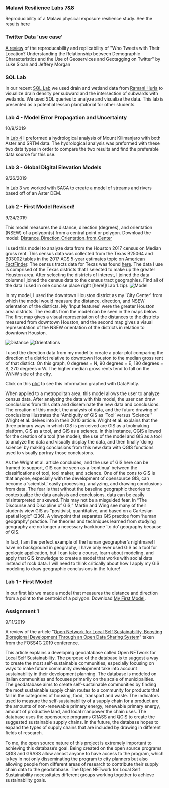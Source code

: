 
### Malawi Resilience Labs 7&8
Reproducibility of a Malawi physical exposure resilience study. See the results [here](Lab7.md)

### Twitter Data 'use case'
[A review](blog2.md) of the reproducability and replicability of "Who Tweets with Their Location? Understanding the Relationship between Demographic Characteristics and the Use of Geoservices and Geotagging on Twitter" by Luke Sloan and Jeffery Morgan

### SQL Lab
In our recent [SQL Lab](sqllab.md) we used drain and wetland data from [Ramani Huria](http://ramanihuria.org/) to visualize drain density per subward and the intersection of subwards with wetlands. We used SQL queries to analyze and visualize the data. This lab is presented as a potential lesson plan/tutorial for other students.

### Lab 4 - Model Error Propagation and Uncertainty

10/9/2019

In [Lab 4](Lab4.md) I preformed a hydrological analysis of Mount Kilimanjaro with both Aster and SRTM data. The hydrological analysis was preformed with these two data types in order to compare the two results and find the preferable data source for this use.

### Lab 3 - Global Digital Elevation Models

9/26/2019

In [Lab 3](SAGA_Lab3.md) we worked with SAGA to create a model of streams and rivers based off of an Aster DEM.

### Lab 2 - First Model Revised!

9/24/2019

This model measures the distance, direction (degrees), and orientation (NSEW) of a polygon(s) from a central point or polygon.
Download the model: [Distance_Direction_Orientation_from_Center](DistanceSQL_direction_orientation_frompoint.model3)

I used this model to analyze data from the Houston 2017 census on Median gross rent.  This census data was collected from the 
Texas B25064 and B03002 tables in the 2017 ACS 5-year estimates topic on [American FactFinder](https://factfinder.census.gov/faces/nav/jsf/pages/index.xhtml).
The census tracts data for Texas was found [here](https://www.census.gov/geographies/mapping-files/time-series/geo/carto-boundary-file.html). The data I use is comprised of the Texas districts that I selected to make up the greater Houston area. After 
selecting the districts of interest, I joined the data columns I joined the census data to the census tract geographies. Find all
of the data I used in one concise place right [here!](Lab 1.zip).
![Model](model_img.png)

In my model, I used the downtown Houston district as my 'City Center' from which the model would measure the distance, direction, 
and NSEW orientation of the districts. My 'Input features' were the greater Houston area districts. The results from the model 
can be seen in the maps below. The first map gives a visual representation of the distances to the districts measured from downtown
Houston, and the second map gives a visual representation of the NSEW orientation of the districts in relation to downtown Houston.

![Distance](Distance_Downtown_HOU_toDistricts.png)
![Orientations](NSEW_orientation_Houston_Districts.png)

I used the direction data from my model to create a polar plot comparing the direction of a district relative to downtown Houston to
the median gross rent of that district. On this graph, 0 degrees = N, 90 degrees = E, 180 degrees = S, 270 degrees = W. The higher median gross rents tend to fall on the W/NW side of the city. 

Click on this [plot](Median_Gross_Rent_by_Direction_from_DTHOU.html) to see this information graphed with DataPlotly.

When applied to a metropolitan area, this model allows the user to analyze census data. After analyzing the data with this model, the user
can draw conclusions from this data and disseminate the new data and conclusions. The creation of this model, the analysis of data, and
the future drawing of conclusions illustrates the “Ambiguity of GIS as ‘Tool’ versus ‘Science’” Wright et al. delves into in their 2010
article. Wright et al. explains that the three primary ways in which GIS is perceived are GIS as a toolmaking platform, GIS as a tool, and
GIS as a science. In this instance, QGIS allowed for the creation of a tool (the model), the use of the model and GIS as a tool to analyze
the data and visually display the data, and then finally ‘doing science’ by making conclusions from this new data with QGIS functions used
to visually portray those conclusions. 

As the Wright et al. article concludes, and the use of GIS here can be framed to support, GIS can be seen as a ‘continua’ between the
classifications of tool, tool maker, and science. One of the cons to GIS is that anyone, especially with the development of opensource
GIS, can become a ‘scientist,’ easily processing, analyzing, and drawing conclusions from data. The fear is that without the baseline
geographic theories to contextualize the data analysis and conclusions, data can be easily misinterpreted or skewed. This may not be a
misguided fear. In “The Discourse and Discipline of GIS,” Martin and Wing see many of their students view GIS as “positivist, 
quantitative, and based on a Cartesian spatial logic” (236). A viewpoint that separates GIS practice from ‘human geography’ practice. The
theories and techniques learned from studying geography are no longer a necessary backbone ‘to do’ geography because of GIS. 

In fact, I am the perfect example of the human geographer’s nightmare! I have no background in geography, I have only ever used GIS as a
tool for geologic application, but I can take a course, learn about modeling, and apply that GIS knowledge to create a model that works
with social data instead of rock data. I will need to think critically about how I apply my GIS modeling to draw geographic conclusions in
the future!



### Lab 1 - First Model!

In our first lab we made a model that measures the distance and direction from a point to the centroid of a polygon.
Download [My First Model](Distance_and_direction_from_point.model3).

### Assignment 1

9/11/2019

A review of the article “[Open Network for Local Self Sustainability, Boosting 
Bioregional Development Through an Open Data Sharing System](https://www.int-arch-photogramm-remote-sens-spatial-inf-sci.net/XLII-4-W8/27/2018/isprs-archives-XLII-4-W8-27-2018.pdf)” taken from the FOSS4G 2019 conference.

This article explains a developing geodatabase called Open NETwork for Local Self Sustainability. 
The purpose of the database is to suggest a way to create the most self-sustainable 
communities, especially focusing on ways to make future community development take into account 
sustainability in their development planning. The database is modeled on Italian communities and 
focuses primarily on the scale of municipalities. The geodatabase aims to create self-sustainable 
communities by finding the most sustainable supply chain routes to a community for products that 
fall in the categories of housing, food, transport and waste. The indicators used to measure the 
self-sustainability of a supply chain for a product are the amounts of non-renewable primary energy, 
renewable primary energy, amount of productive land, and local manpower the chain uses. 
The database uses the opensource programs GRASS and QGIS to create the suggested sustainable supply
chains. In the future, the database hopes to expand the types of supply chains that are included by 
drawing in different fields of research.

To me, the open source nature of this project is extremely important to achieving this database’s 
goal. Being created on the open source programs QGIS and GRASS allow almost anyone to have access 
to the program, which is key in not only disseminating the program to city planners but also 
allowing people from different areas of research to contribute their supply chain data to the 
geodatabase. The Open NETwork for Local Self Sustainability necessitates different groups working 
together to achieve sustainability goals.

